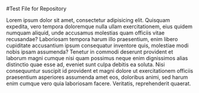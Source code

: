 #Test File for Repository

Lorem ipsum dolor sit amet, consectetur adipisicing elit. Quisquam expedita, vero tempora doloremque nulla ullam exercitationem, eius quidem numquam aliquid, unde accusamus molestias quam officiis vitae recusandae? Laboriosam tempora harum illo praesentium, enim libero cupiditate accusantium ipsum consequatur inventore quis, molestiae modi nobis ipsam assumenda? Tenetur in commodi deserunt provident et laborum magni cumque nisi quam possimus neque enim dignissimos alias distinctio quae esse ad, eveniet sunt culpa debitis ea soluta. Nisi consequuntur suscipit id provident et magni dolore ut exercitationem officiis praesentium asperiores assumenda amet eos, doloribus animi, sed harum enim cumque vero quia laboriosam facere. Veritatis, reprehenderit quaerat.